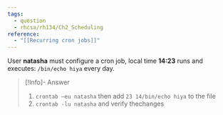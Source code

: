```yaml
---
tags:
  - question
  - rhcsa/rh134/Ch2_Scheduling
reference:
  - "[[Recurring cron jobs]]"
---
```

User **natasha** must configure a cron job, local time **14:23** runs and executes: `/bin/echo hiya` every day.

>[!Info]- Answer
>1. `crontab –eu natasha`  then add `23 14/bin/echo hiya` to the file
>2. `crontab -lu natasha` and verify thechanges


